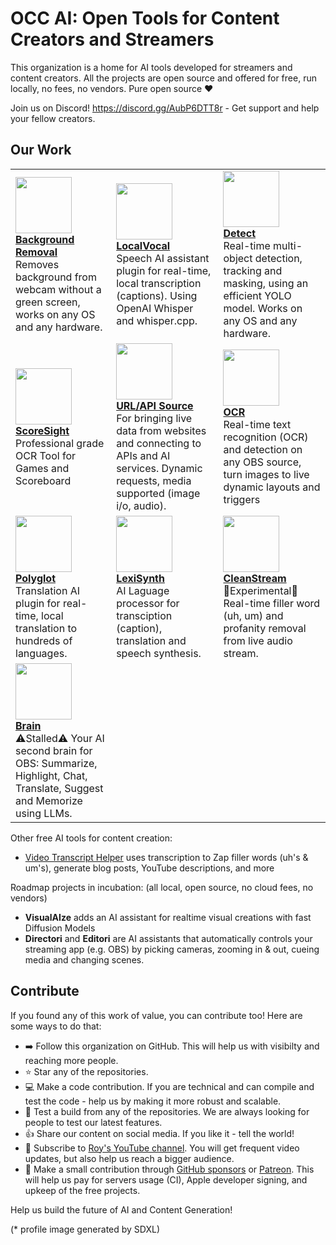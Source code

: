 # OCC AI: Open Tools for Content Creators and Streamers

This organization is a home for AI tools developed for streamers and content creators.
All the projects are open source and offered for free, run locally, no fees, no vendors. Pure open source ❤️

Join us on Discord! https://discord.gg/AubP6DTT8r - Get support and help your fellow creators.

## Our Work
<table>
    <tr>
        <td>
            <a href="https://github.com/occ-ai/obs-backgroundremoval"><img width="90" src="https://github.com/occ-ai/.github/assets/441170/49d2454b-e091-468e-ac58-5356ec28a504" /></a></br>
            <strong><a href="https://github.com/occ-ai/obs-backgroundremoval">Background Removal</a></strong><br>
            Removes background from webcam without a green screen, works on any OS and any hardware.
        </td>
        <td>
            <a href="https://github.com/occ-ai/obs-localvocal"><img width="90" src="https://github.com/occ-ai/.github/assets/441170/93438146-2ba4-4fd0-962e-2d8c4fe43edf" /></a><br/>
            <strong><a href="https://github.com/occ-ai/obs-localvocal">LocalVocal</a></strong><br>
            Speech AI assistant plugin for real-time, local transcription (captions). Using OpenAI Whisper and whisper.cpp.
        </td>
        <td>
            <a href="https://github.com/occ-ai/obs-detect"><img width="90" src="https://github.com/occ-ai/.github/assets/441170/b253c1cc-d870-49a2-9901-f4e9a470f891" /></a><br/>
            <strong><a href="https://github.com/occ-ai/obs-detect">Detect</a></strong><br>
            Real-time multi-object detection, tracking and masking, using an efficient YOLO model. Works on any OS and any hardware.
        </td>
    </tr>
    <tr>
        <td>
            <a href="https://github.com/occ-ai/scoresight"><img width="90" src="https://github.com/occ-ai/.github/assets/441170/0ace2bb0-ecfb-4b86-8ab2-28558c9d8b24" /></a><br/>
            <strong><a href="https://github.com/occ-ai/scoresight">ScoreSight</a></strong><br>
            Professional grade OCR Tool for Games and Scoreboard
        </td>
        <td>
            <a href="https://github.com/occ-ai/obs-urlsource"><img width="90" src="https://github.com/occ-ai/.github/assets/441170/3d0d1ea1-b88d-4ab2-9fec-3a03142e2784" /></a><br/>
            <strong><a href="https://github.com/occ-ai/obs-urlsource">URL/API Source</a></strong><br>
            For bringing live data from websites and connecting to APIs and AI services. Dynamic requests, media supported (image i/o, audio).
        </td>
        <td>
            <a href="https://github.com/occ-ai/obs-ocr"><img width="90" src="https://github.com/occ-ai/.github/assets/441170/adc4bb49-9665-4bc3-b440-11fe170c8acc" /></a><br/>
            <strong><a href="https://github.com/occ-ai/obs-ocr">OCR</a></strong><br>
            Real-time text recognition (OCR) and detection on any OBS source, turn images to live dynamic layouts and triggers
        </td>
    </tr>
    <tr>
        <td>
            <a href="https://github.com/occ-ai/obs-polyglot"><img width="90" src="https://github.com/occ-ai/.github/assets/441170/21b4df57-f947-4986-b1b2-178731863022" /></a><br/>
            <strong><a href="https://github.com/occ-ai/obs-polyglot">Polyglot</a></strong><br>
            Translation AI plugin for real-time, local translation to hundreds of languages.
        </td>
        <td>
            <a href="https://github.com/occ-ai/lexisynth"><img width="90" src="https://github.com/occ-ai/.github/assets/441170/1a8a90ca-c6a3-4f57-8179-c07d464ed5e4" /></a><br/>
            <strong><a href="https://github.com/occ-ai/lexisynth">LexiSynth</a></strong><br>
            AI Laguage processor for transciption (caption), translation and speech synthesis.
        </td>
        <td>
            <a href="https://github.com/occ-ai/obs-cleanstream"><img width="90" src="https://github.com/occ-ai/.github/assets/441170/f83f3553-b353-49b4-b4c5-cd234549fc61" /></a><br/>
            <strong><a href="https://github.com/occ-ai/obs-cleanstream">CleanStream</a></strong><br>
            🚧Experimental🚧 Real-time filler word (uh, um) and profanity removal from live audio stream.
        </td>
    </tr>
    <tr>
        <td>
            <a href="https://github.com/occ-ai/obs-brAIn"><img width="90" src="https://github.com/occ-ai/.github/assets/441170/5afbd6c6-a26c-4c60-a91f-dcc7f6a4fade" /></a><br/>
            <strong><a href="https://github.com/occ-ai/obs-brAIn">Brain</a></strong><br>
            ⚠️Stalled⚠️ Your AI second brain for OBS: Summarize, Highlight, Chat, Translate, Suggest and Memorize using LLMs.
        </td>
    </tr>
</table>

Other free AI tools for content creation:

- [Video Transcript Helper](https://github.com/occ-ai/video-transcript-helper) uses transcription to Zap filler words (uh's & um's), generate blog posts, YouTube descriptions, and more

Roadmap projects in incubation: (all local, open source, no cloud fees, no vendors)

- **VisualAIze** adds an AI assistant for realtime visual creations with fast Diffusion Models
- **Directori** and **Editori** are AI assistants that automatically controls your streaming app (e.g. OBS) by picking cameras, zooming in & out, cueing media and changing scenes.

## Contribute
If you found any of this work of value, you can contribute too! Here are some ways to do that:

- ➡️ Follow this organization on GitHub. This will help us with visibilty and reaching more people.
- ⭐ Star any of the repositories.
- 💻 Make a code contribution. If you are technical and can compile and test the code - help us by making it more robust and scalable.
- 🧪 Test a build from any of the repositories. We are always looking for people to test our latest features.
- 👍 Share our content on social media. If you like it - tell the world!
- 📝 Subscribe to [Roy's YouTube channel](https://youtube.com/@royshilk). You will get frequent video updates, but also help us reach a bigger audience.
- 💸 Make a small contribution through [GitHub sponsors](https://github.com/sponsors/royshil) or [Patreon](https://patreon.com/RoyShilkrot). This will help us pay for servers usage (CI), Apple developer signing, and upkeep of the free projects.

Help us build the future of AI and Content Generation!

(* profile image generated by SDXL)

